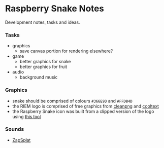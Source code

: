 Raspberry Snake Notes
=====================

Development notes, tasks and ideas.

### Tasks

 - graphics
    - save canvas portion for rendering elsewhere?
 - game
    - better graphics for snake
    - better graphics for fruit
 - audio
    - background music

### Graphics

 - snake should be comprised of colours `#366E9D` and `#FFD84D`
 - the RIEM logo is comprised of free graphics from [cleanpng](https://www.cleanpng.com) and [cooltext](https://cooltext.com)
 - the Raspberry Snake icon was built from a clipped version of the logo using [this tool](https://hnet.com/png-to-ico/)

### Sounds

 - [ZapSplat](www.zapsplat.com)